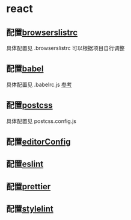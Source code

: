 # react

## 配置[browserslistrc](https://github.com/browserslist/browserslist)

具体配置见 .browserslistrc 可以根据项目自行调整

## 配置[babel](https://www.babeljs.cn/docs/)

具体配置见 .babelrc.js [参考](https://juejin.cn/post/7062621128229355528)

## 配置[postcss](https://github.com/postcss/autoprefixer)

具体配置见 postcss.config.js

## 配置[editorConfig](https://blog.windrunner.me/pages/editorconfig.html)

## 配置[eslint](https://eslint.bootcss.com/docs/user-guide/getting-started)

## 配置[prettier](https://prettier.io/)

## 配置[stylelint](https://stylelint.io/)
